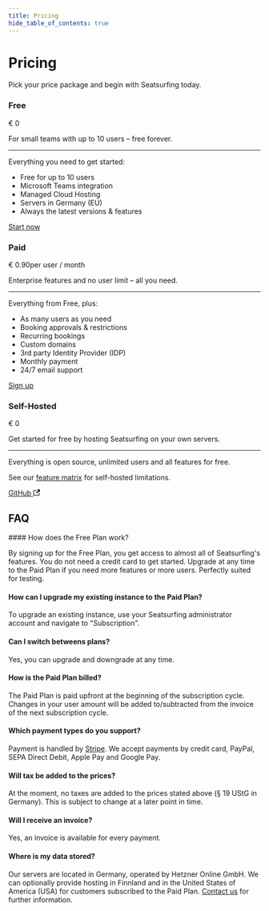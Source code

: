 ```yaml
---
title: Pricing
hide_table_of_contents: true
---
```


# Pricing

Pick your price package and begin with Seatsurfing today.

<section class="pricing-models">
    <div class="pricing-model pricing-model-free">
        <h3>Free</h3>
        <p class="pricing-price">€ 0</p>
        <p>For small teams with up to 10 users – free forever.</p>
        <hr />
        <p>Everything you need to get started:</p>
        <ul>
            <li>Free for up to 10 users</li>
            <li>Microsoft Teams integration</li>
            <li>Managed Cloud Hosting</li>
            <li>Servers in Germany (EU)</li>
            <li>Always the latest versions &amp; features</li>
        </ul>
        <a href="/sign-up/" class="button button--primary button--lg">Start now</a>
    </div>
    <div class="pricing-model pricing-model-highlight border-gradient-purple">
        <h3>Paid</h3>
        <p class="pricing-price">€ 0.90<span class="pricing-price-suffix">per user / month</span></p>
        <p>Enterprise features and no user limit – all you need.</p>
        <hr />
        <p>Everything from Free, plus:</p>
        <ul>
            <li>As many users as you need</li>
            <li>Booking approvals & restrictions</li>
            <li>Recurring bookings</li>
            <li>Custom domains</li>
            <li>3rd party Identity Provider (IDP)</li>
            <li>Monthly payment</li>
            <li>24/7 email support</li>
        </ul>
        <a href="/sign-up-paid/" class="button button--primary button--lg button-gradient">Sign up</a>
    </div>
    <div class="pricing-model pricing-model-oss">
        <h3>Self-Hosted</h3>
        <p class="pricing-price">€ 0</p>
        <p>Get started for free by hosting Seatsurfing on your own servers.</p>
        <hr />
        <p>Everything is open source, unlimited users and all features for free.</p>
        <p>See our <a href="/features/">feature matrix</a> for self-hosted limitations.</p>
        <a href="https://github.com/seatsurfing/seatsurfing" target="_blank" class="button button--primary button--lg">GitHub <svg width="13.5" height="13.5" aria-hidden="true" viewBox="0 0 24 24" class="iconExternalLink_node_modules-@docusaurus-theme-classic-lib-theme-Icon-ExternalLink-styles-module"><path fill="currentColor" d="M21 13v10h-21v-19h12v2h-10v15h17v-8h2zm3-12h-10.988l4.035 4-6.977 7.07 2.828 2.828 6.977-7.07 4.125 4.172v-11z"></path></svg></a>
    </div>
</section>

## FAQ

<div class="faq">
#### How does the Free Plan work?

By signing up for the Free Plan, you get access to almost all of Seatsurfing's features. You do not need a credit card to get started. Upgrade at any time to the Paid Plan if you need more features or more users. Perfectly suited for testing.

#### How can I upgrade my existing instance to the Paid Plan?

To upgrade an existing instance, use your Seatsurfing administrator account and navigate to "Subscription".

#### Can I switch betweens plans?

Yes, you can upgrade and downgrade at any time.

#### How is the Paid Plan billed?

The Paid Plan is paid upfront at the beginning of the subscription cycle. Changes in your user amount will be added to/subtracted from the invoice of the next subscription cycle.

#### Which payment types do you support?

Payment is handled by [Stripe](https://stripe.com). We accept payments by credit card, PayPal, SEPA Direct Debit, Apple Pay and Google Pay.

#### Will tax be added to the prices?

At the moment, no taxes are added to the prices stated above (§ 19 UStG in Germany). This is subject to change at a later point in time.

#### Will I receive an invoice?

Yes, an invoice is available for every payment.

#### Where is my data stored?

Our servers are located in Germany, operated by Hetzner Online GmbH. We can optionally provide hosting in Finnland and in the United States of America (USA) for customers subscribed to the Paid Plan. [Contact us](/support/) for further information.

</div>

